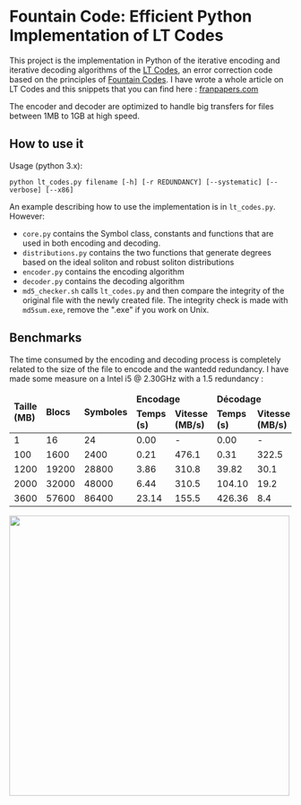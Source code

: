 # Fountain Code: Efficient Python Implementation of LT Codes

This project is the implementation in Python of the iterative encoding and iterative decoding algorithms of the [LT Codes](https://en.wikipedia.org/wiki/LT_codes), 
an error correction code based on the principles of [Fountain Codes](https://en.wikipedia.org/wiki/Fountain_code).
I have wrote a whole article on LT Codes and this snippets that you can find here : [franpapers.com](franpapers.com)

The encoder and decoder are optimized to handle big transfers for files between 1MB to 1GB at high speed.

## How to use it

Usage (python 3.x):
```
python lt_codes.py filename [-h] [-r REDUNDANCY] [--systematic] [--verbose] [--x86]
```

An example describing how to use the implementation is in `lt_codes.py`. However:
* `core.py` contains the Symbol class, constants and functions that are used in both encoding and decoding.
* `distributions.py` contains the two functions that generate degrees based on the ideal soliton and robust soliton distributions
* `encoder.py` contains the encoding algorithm
* `decoder.py` contains the decoding algorithm
* `md5_checker.sh` calls `lt_codes.py` and then compare the integrity of the original file with the newly created file. The integrity check is made with `md5sum.exe`, remove the ".exe" if you work on Unix.

## Benchmarks
The time consumed by the encoding and decoding process is completely related to the size of the file to encode and the wantedd redundancy.
I have made some measure on a Intel i5 @ 2.30GHz with a 1.5 redundancy : 

<table>
<thead>
<tr>
<td rowspan="2"><strong>Taille (MB)</strong></td>
<td rowspan="2"><strong>Blocs</strong></td>
<td rowspan="2"><strong>Symboles</strong></td>
<td colspan="2"><strong>Encodage</strong></td>
<td colspan="2"><strong>Décodage</strong></td>
</tr>
<tr>
<td><strong>Temps (s)</strong></td>
<td><strong>Vitesse (MB/s)</strong></td>
<td><strong>Temps (s)</strong></td>
<td><strong>Vitesse (MB/s)</strong></td>
</tr>
</thead>
<tbody>
<tr>
<td>1</td>
<td>16</td>
<td>24</td>
<td>0.00</td>
<td>-</td>
<td>0.00</td>
<td>-</td>
</tr>
<tr>
<td>100</td>
<td>1600</td>
<td>2400</td>
<td>0.21</td>
<td>476.1</td>
<td>0.31</td>
<td>322.5</td>
</tr>
<tr>
<td>1200</td>
<td>19200</td>
<td>28800</td>
<td>3.86</td>
<td>310.8</td>
<td>39.82</td>
<td>30.1</td>
</tr>
<tr>
<td>2000</td>
<td>32000</td>
<td>48000</td>
<td>6.44</td>
<td>310.5</td>
<td>104.10</td>
<td>19.2</td>
</tr>
<tr>
<td>3600</td>
<td>57600</td>
<td>86400</td>
<td>23.14</td>
<td>155.5</td>
<td>426.36</td>
<td>8.4</td>
</tr>
</tbody>
</table>

<img src="https://franpapers.com/wp-content/uploads/2018/06/word-image-18.png" width=500 />
